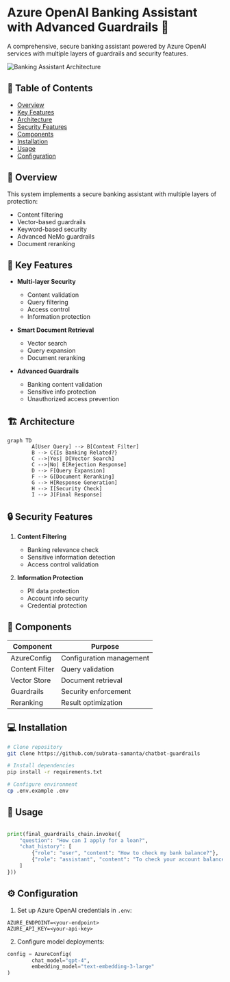 # Azure OpenAI Banking Assistant with Advanced Guardrails 🏦

A comprehensive, secure banking assistant powered by Azure OpenAI services with multiple layers of guardrails and security features.

![Banking Assistant Architecture](https://mermaid.ink/img/pako:eNqNk81OwzAQhF9l5XOJ1GsfgQsHBEIqEhKIA-KQ2pvWUmIH22mhqt-ddZK0DQUEvsSy_c3s7HrXA0-UQAbZJpQGX9YE69h6FVW0iWUuGsNeWWsiw69ksU6llnxHZep84ZwxlSmVMQtZG7avUviUlprSV55aheVFU_GshPFzF_1Axo6DW4LSGleHpeG5YmF4IxPkUvM6TCtYGh0GXkY-xkHFqpBCUQVjFMZqhVbFOQ8K6DD8M7Sb5SU_RviORvQ5nXsLpR7wl1WJvlJJYbkMiFYLixr9ocfH8y0mp3X2NTKft0NA3e3iCVjv9VsMkzNjLDrw7B5OgRSBUJSPwNmKi9rmHjNVfF3xL5Zh-9v5HxesweuI4HV_kKBbfQhZEzgoQ_sdgM2BBaVhksi6gCxSHLKO9CU6HtFNyOq4hKyN2RrWiAVkD_0YUuL1BgjKW8jGFCB7hmxaC1xVPN2E2eCYGtiuFX_AAfm-0T8TQDY7Uk7V-n4NsXzOhr7EJtgm4G8ZlsKr)

## 📝 Table of Contents

- [Overview](#overview)
- [Key Features](#key-features)
- [Architecture](#architecture)
- [Security Features](#security-features)
- [Components](#components)
- [Installation](#installation)
- [Usage](#usage)
- [Configuration](#configuration)

## 🎯 Overview

This system implements a secure banking assistant with multiple layers of protection:

- Content filtering
- Vector-based guardrails
- Keyword-based security
- Advanced NeMo guardrails
- Document reranking

## 🔑 Key Features

- **Multi-layer Security** 
    - Content validation
    - Query filtering
    - Access control
    - Information protection

- **Smart Document Retrieval**
    - Vector search
    - Query expansion
    - Document reranking

- **Advanced Guardrails**
    - Banking content validation
    - Sensitive info protection
    - Unauthorized access prevention

## 🏗️ Architecture

```mermaid
graph TD
        A[User Query] --> B[Content Filter]
        B --> C{Is Banking Related?}
        C -->|Yes| D[Vector Search]
        C -->|No| E[Rejection Response]
        D --> F[Query Expansion]
        F --> G[Document Reranking]
        G --> H[Response Generation]
        H --> I[Security Check]
        I --> J[Final Response]
```

## 🔒 Security Features

1. **Content Filtering**
     - Banking relevance check
     - Sensitive information detection
     - Access control validation

2. **Information Protection**
     - PII data protection
     - Account info security
     - Credential protection

## 🧩 Components

| Component | Purpose |
|-----------|---------|
| AzureConfig | Configuration management |
| Content Filter | Query validation |
| Vector Store | Document retrieval |
| Guardrails | Security enforcement |
| Reranking | Result optimization |

## 💻 Installation

```bash
# Clone repository
git clone https://github.com/subrata-samanta/chatbot-guardrails

# Install dependencies
pip install -r requirements.txt

# Configure environment
cp .env.example .env
```

## 🚀 Usage

```python

print(final_guardrails_chain.invoke({
    "question": "How can I apply for a loan?",
    "chat_history": [
        {"role": "user", "content": "How to check my bank balance?"}, 
        {"role": "assistant", "content": "To check your account balance, you can log in to the online banking portal or use the mobile banking app."}
    ]
}))

```

## ⚙️ Configuration

1. Set up Azure OpenAI credentials in `.env`:
```
AZURE_ENDPOINT=<your-endpoint>
AZURE_API_KEY=<your-api-key>
```

2. Configure model deployments:
```python
config = AzureConfig(
        chat_model="gpt-4",
        embedding_model="text-embedding-3-large"
)
```

